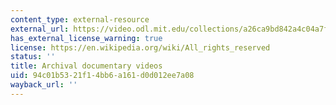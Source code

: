 ```yaml
---
content_type: external-resource
external_url: https://video.odl.mit.edu/collections/a26ca9bd842a4c04a7f1526dca624536
has_external_license_warning: true
license: https://en.wikipedia.org/wiki/All_rights_reserved
status: ''
title: Archival documentary videos
uid: 94c01b53-21f1-4bb6-a161-d0d012ee7a08
wayback_url: ''
---
```

